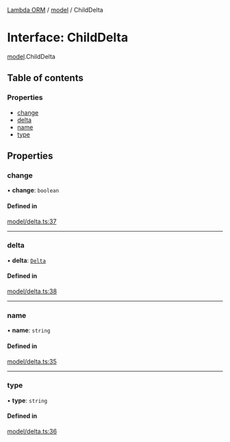 [Lambda ORM](../README.md) / [model](../modules/model.md) / ChildDelta

# Interface: ChildDelta

[model](../modules/model.md).ChildDelta

## Table of contents

### Properties

- [change](model.ChildDelta.md#change)
- [delta](model.ChildDelta.md#delta)
- [name](model.ChildDelta.md#name)
- [type](model.ChildDelta.md#type)

## Properties

### change

• **change**: `boolean`

#### Defined in

[model/delta.ts:37](https://github.com/FlavioLionelRita/lambda-orm/blob/5fe00b8/src/orm/model/delta.ts#L37)

___

### delta

• **delta**: [`Delta`](../classes/model.Delta.md)

#### Defined in

[model/delta.ts:38](https://github.com/FlavioLionelRita/lambda-orm/blob/5fe00b8/src/orm/model/delta.ts#L38)

___

### name

• **name**: `string`

#### Defined in

[model/delta.ts:35](https://github.com/FlavioLionelRita/lambda-orm/blob/5fe00b8/src/orm/model/delta.ts#L35)

___

### type

• **type**: `string`

#### Defined in

[model/delta.ts:36](https://github.com/FlavioLionelRita/lambda-orm/blob/5fe00b8/src/orm/model/delta.ts#L36)
